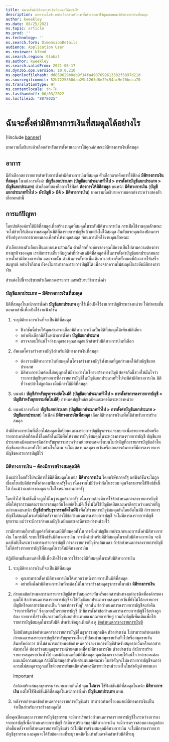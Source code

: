 ```yaml
---
title: ฉันจะตั้งค่ามิติทางการเงินที่สมดุลได้อย่างไร
description: บทความนี้อธิบายตัวเลือกสำหรับการตั้งค่าและการใช้คุณลักษณะมิติทางการเงินที่สมดุล
author: kweekley
ms.date: 08/25/2021
ms.topic: article
ms.prod: ''
ms.technology: ''
ms.search.form: DimensionDetails
audience: Application User
ms.reviewer: kfend
ms.search.region: Global
ms.author: kweekley
ms.search.validFrom: 2021-08-17
ms.dyn365.ops.version: 10.0.210
ms.openlocfilehash: dd859629b0eb9f14fa4907699613382f3897d21d
ms.sourcegitcommit: 52b7225350daa29b1263d8e29c54ac9e20bcca70
ms.translationtype: HT
ms.contentlocale: th-TH
ms.lasthandoff: 06/03/2022
ms.locfileid: "8878025"
---
```

# <a name="how-do-i-set-up-balancing-financial-dimensions"></a>ฉันจะตั้งค่ามิติทางการเงินที่สมดุลได้อย่างไร

[!include [banner](../includes/banner.md)]

บทความนี้อธิบายตัวเลือกสำหรับการตั้งค่าและการใช้คุณลักษณะมิติทางการเงินที่สมดุล

## <a name="symptom"></a>อาการ

มีตัวเลือกสองรายการสำหรับการตั้งค่ามิติทางการเงินที่สมดุล ตัวเลือกแรกคือการใช้ฟิลด์ **มิติทางการเงินที่สมดุล** ในหน้าการตั้งค่า **บัญชีแยกประเภท** (**บัญชีแยกประเภททั่วไป \> การตั้งค่าบัญชีแยกประเภท \> บัญชีแยกประเภท**) ตัวเลือกที่สองคือการใช้ฟิลด์ **ต้องการให้มิติสมดุล** บนหน้า **มิติทางการเงิน** (**บัญชีแยกประเภททั่วไป > ผังบัญชี \> มิติ \> มิติทางการเงิน**) บทความนี้อธิบายความแตกต่างระหว่างสองตัวเลือกเหล่านี้

## <a name="resolution"></a>การแก้ปัญหา

โดยปกติองค์กรใช้มิติที่สมดุลเพื่อสร้างงบดุลที่สมดุลในระดับมิติทางการเงิน การเปิดใช้งานคุณลักษณะจะไม่ช่วยให้เกิดความสมดุลในมิติที่ลงรายการบัญชีแล้วแต่ยังไม่ได้สมดุล อันดับแรกคุณต้องป้อนการปรับปรุงรายการด้วยตนเองเพื่อทำให้งบดุลสมดุล ก่อนการเปิดใช้งานคุณลักษณะ

ตัวเลือกสองตัวเลือกเป็นแบบเฉพาะร่วมกัน ตัวเลือกที่องค์กรของคุณใช้ควรเป็นไปตามความต้องการทางธุรกิจของคุณ เรามักทราบเกี่ยวกับลูกค้าที่กําหนดมิติที่สมดุลทั้งในการตั้งค่าบัญชีแยกประเภทและการตั้งค่ามิติทางการเงิน และจากนั้น ดำเนินการตั้งค่าเพิ่มเติมบางอย่างหรือทั้งหมดที่ต้องการให้เสร็จสมบูรณ์ อย่างไรก็ตาม ยังคงไม่สามารถลงรายการบัญชีได้ เนื่องจากความไม่สมดุลในระดับมิติทางการเงิน

ส่วนต่อไปนี้จะอธิบายตัวเลือกสองรายการ และอธิบายวิธีการตั้งค่า

### <a name="ledger--balancing-financial-dimension"></a>บัญชีแยกประเภท – มิติทางการเงินที่สมดุล

มิติที่สมดุลในหน้าการตั้งค่า **บัญชีแยกประเภท** ถูกใช้เพื่อเปิดใช้งานการบัญชีระหว่างหน่วย ให้ทำตามขั้นตอนเหล่านี้เพื่อเปิดใช้งานฟังก์ชัน

1. ระบุมิติทางการเงินที่จะเป็นมิติที่สมดุล

    - ฟังก์ชันนี้ช่วยให้คุณสามารถเลือกมิติทางการเงินเป็นมิติที่สมดุลได้เพียงมิติเดียว
    - อย่าเพิ่งเลือกมิติในหน้าการตั้งค่า **บัญชีแยกประเภท**
    - ตรวจสอบให้แน่ใจว่างบดุลของคุณสมดุลแล้วสำหรับมิติทางการเงินที่เลือก

2. อัพเดตโครงสร้างทางบัญชีสำหรับมิติทางการเงินที่สมดุล

    - ต้องรวมมิติทางการเงินที่สมดุลในโครงสร้างทางบัญชีทั้งหมดที่ถูกกำหนดให้กับบัญชีแยกประเภท
    - มิติทางการเงินต้องไม่อนุญาตให้มีช่องว่างในโครงสร้างทางบัญชี ข้อจํากัดนี้ช่วยให้มั่นใจว่ารายการบัญชีทุกรายการที่ลงรายการบัญชีในบัญชีแยกประเภททั่วไปจะมีค่ามิติทางการเงิน มิติที่ว่างเปล่าไม่ถูกต้อง เมื่อมีการใช้มิติที่สมดุล

3. บนหน้า **บัญชีสำหรับธุรกรรมอัตโนมัติ** (**บัญชีแยกประเภททั่วไป \> การตั้งค่าการลงรายการบัญชี \> บัญชีสำหรับธุรกรรมอัตโนมัติ**) กำหนดบัญชีหลักเดบิตและเครดิตระหว่างหน่วย
4. บนหน้าการตั้งค่า **บัญชีแยกประเภท** (**บัญชีแยกประเภททั่วไป \> การตั้งค่าบัญชีแยกประเภท \> บัญชีแยกประเภท**) ในฟิลด์ **มิติทางการเงินที่สมดุล** เลือกมิติทางการเงินเพื่อใช้สำหรับการสร้างสมดุล

ถ้ามิติทางการเงินที่เลือกไม่สมดุลเมื่อป้อนและลงรายการบัญชีธุรกรรม ระบบจะเพิ่มรายการเดบิตหรือรายการเครดิตที่ต้องใช้โดยอัตโนมัติเพื่อให้รายการบัญชีสมดุลในระหว่างการลงรายการบัญชี บัญชีแยกประเภทเดบิตและเครดิตสำหรับธุรกรรมระหว่างหน่วยจะแสดงขึ้นบนใบสำคัญที่ลงรายการบัญชีแล้วในบัญชีแยกประเภททั่วไป อย่างไรก็ตาม จะไม่แสดงบนสมุดรายวันหรือเอกสารต้นทางที่มีการลงรายการบัญชีของรายการบัญชีไว้

### <a name="financial-dimensions--require-the-dimension-to-be-balanced"></a>มิติทางการเงิน – ต้องมีการสร้างสมดุลมิติ

ถึงแม้ว่าโดยทั่วไปจะมีการใช้มิติที่สมดุลในหน้า **มิติทางการเงิน** โดยบริษัทภาครัฐ แต่ฟังก์ชันจะไม่ถูกเชื่อมโยงกับคีย์การตั้งค่าคอนฟิกภาครัฐใดๆ เนื่องจากไม่มีข้อจํากัดในระบบ คุณจึงสามารถใช้ฟังก์ชันนี้ได้ ถึงแม้ว่าองค์กรของคุณจะไม่ใช่หน่วยงานภาครัฐ

โดยทั่วไป ฟังก์ชันนี้จะถูกใช้ในฐานลูกค้าภาครัฐ เนื่องจากต้องมีการใช้ข้อกำหนดการลงรายการบัญชีเพื่อให้ธุรกรรมแต่ละรายการสมดุลกันโดยอัตโนมัติ ซึ่งไม่ได้ใช้บัญชีเดบิตและเครดิตระหว่างหน่วยที่ถูกกําหนดบนหน้า **บัญชีสำหรับธุรกรรมอัตโนมัติ** เพื่อให้รายการบัญชีสมดุลกันโดยอัตโนมัติ ถ้ารายการบัญชีไม่สมดุลในระดับมิติหลังจากการใช้ข้อกำหนดการลงรายการบัญชี จะไม่มีการลงรายการบัญชีธุรกรรม แม้ว่าจะมีการกําหนดบัญชีเดบิตและเครดิตระหว่างหน่วยไว้

เรามักทราบเกี่ยวกับลูกค้าที่กําหนดมิติที่สมดุลทั้งในการตั้งค่าบัญชีแยกประเภทและการตั้งค่ามิติทางการเงิน ในกรณีนี้ ระบบใช้ฟังก์ชันมิติทางการเงิน การตั้งค่าสำหรับมิติที่สมดุลในระดับมิติทางการเงิน จะมีผลบังคับในระหว่างการลงรายการบัญชี การลงรายการบัญชีจะล้มเหลว ถ้าข้อกำหนดการลงรายการบัญชีไม่ได้สร้างรายการบัญชีที่สมดุลในระดับมิติทางการเงิน

ปฏิบัติตามขั้นตอนต่อไปนี้เพื่อเปิดใช้งานการใช้ของมิติที่สมดุลในระดับมิติทางการเงิน

1. ระบุมิติทางการเงินที่จะเป็นมิติที่สมดุล

    - คุณสามารถตั้งค่ามิติทางการเงินได้มากกว่าหนึ่งรายการเป็นมิติที่สมดุล
    - อย่าเพิ่งตั้งค่ามิติทางการเงินที่จะต้องใช้ในการสร้างสมดุลธุรกรรมในหน้า **มิติทางการเงิน**

2. กําหนดข้อกำหนดการลงรายการบัญชีสำหรับสมุดรายวันหรือเอกสารต้นทางแต่ละชนิดที่องค์กรของคุณใช้ ข้อกำหนดการลงรายการบัญชีจะใช้บัญชีแยกประเภทจากสมุดรายวันที่ยังไม่ได้ลงรายการบัญชีหรือเอกสารต้นทางเป็น 'เกณฑ์การจับคู่' จากนั้น ข้อกำหนดการลงรายการบัญชีจะส่งคืน 'รายการที่สร้าง' ซึ่งกลายเป็นรายการบัญชี ถ้ามีการตั้งค่าข้อกำหนดการลงรายการบัญชีไว้อย่างถูกต้อง รายการที่สร้างขึ้นจะรวมบัญชีแยกประเภทของเกณฑ์การจับคู่ รวมถึงบัญชีเพิ่มเติมเพื่อให้รายการบัญชีสมดุลในระดับมิติ สำหรับข้อมูลเพิ่มเติม ดู [ข้อกำหนดการลงรายการบัญชี](posting-definitions.md) 
   
   ไม่สนับสนุนข้อกำหนดการลงรายการบัญชีในธุรกรรมทุกชนิด ตัวอย่างเช่น ไม่สามารถกําหนดข้อกําหนดการลงรายการบัญชีสำหรับธุรกรรมใดๆ ที่ป้อนผ่านสมุดรายวันทั่วไปหรือสมุดรายวันสินทรัพย์ถาวร ถ้าไม่สามารถกําหนดข้อกำหนดการลงรายการบัญชีสำหรับสมุดรายวันหรือเอกสารต้นทางได้ ต้องสร้างสมดุลธุรกรรมด้วยตนเองที่ค่ามิติทางการเงิน ตัวอย่างเช่น ถ้ามีการสร้างรายการสมุดรายวันทั่วไป และมิติแผนกคือมิติที่สมดุล คุณต้องตรวจสอบให้แน่ใจว่าค่าของแต่ละแผนกมีความสมดุล  ถ้ามิติไม่สมดุลสำหรับค่าแผนกแต่ละค่า ใบสำคัญจะไม่ลงรายการบัญชีจนกว่าความไม่สมดุลจะถูกแก้ไขด้วยการเพิ่มเดบิตหรือเครดิตระหว่างหน่วยลงในใบสำคัญด้วยตนเอง 

    > [!IMPORTANT]
    > ถ้าต้องสร้างสมดุลธุรกรรมจํานวนมากเกินไป คุณ **ไม่ควร** ใช้ฟังก์ชันมิติที่สมดุลในหน้า **มิติทางการเงิน** แต่ให้ใช้ฟังก์ชันมิติที่สมดุลในหน้าการตั้งค่า **บัญชีแยกประเภท** แทน

3. หลังจากกําหนดข้อกำหนดการลงรายการบัญชีแล้ว สามารถทำเครื่องหมายมิติทางการเงินเป็นจำเป็นสำหรับการสร้างสมดุลได้

เมื่อคุณป้อนและลงรายการบัญชีธุรกรรม จะมีการเรียกข้อกำหนดการลงรายการบัญชีในระหว่างการลงรายการบัญชีเพื่อกำหนดรายการบัญชี ถ้ามีการสร้างสมดุลมิติทางการเงิน จะมีการตรวจสอบความถูกต้องเกิดขึ้นหลังจากที่กําหนดรายการบัญชีแล้ว ถ้าไม่มีการสร้างสมดุลมิติทางการเงิน จะไม่มีการลงรายการบัญชีธุรกรรม และคุณจะได้รับข้อความที่ระบุว่าเดบิตไม่เท่ากับเครดิตสำหรับมิติที่ระบุ
